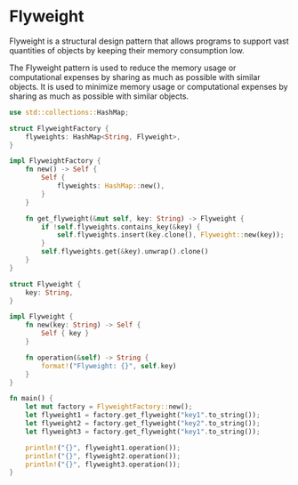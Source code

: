 # Flyweight

Flyweight is a structural design pattern that allows programs to support vast quantities of objects by keeping their memory consumption low.

The Flyweight pattern is used to reduce the memory usage or computational expenses by sharing as much as possible with similar objects. It is used to minimize memory usage or computational expenses by sharing as much as possible with similar objects.

```rust
use std::collections::HashMap;

struct FlyweightFactory {
    flyweights: HashMap<String, Flyweight>,
}

impl FlyweightFactory {
    fn new() -> Self {
        Self {
            flyweights: HashMap::new(),
        }
    }

    fn get_flyweight(&mut self, key: String) -> Flyweight {
        if !self.flyweights.contains_key(&key) {
            self.flyweights.insert(key.clone(), Flyweight::new(key));
        }
        self.flyweights.get(&key).unwrap().clone()
    }
}

struct Flyweight {
    key: String,
}

impl Flyweight {
    fn new(key: String) -> Self {
        Self { key }
    }

    fn operation(&self) -> String {
        format!("Flyweight: {}", self.key)
    }
}

fn main() {
    let mut factory = FlyweightFactory::new();
    let flyweight1 = factory.get_flyweight("key1".to_string());
    let flyweight2 = factory.get_flyweight("key2".to_string());
    let flyweight3 = factory.get_flyweight("key1".to_string());

    println!("{}", flyweight1.operation());
    println!("{}", flyweight2.operation());
    println!("{}", flyweight3.operation());
}
```
